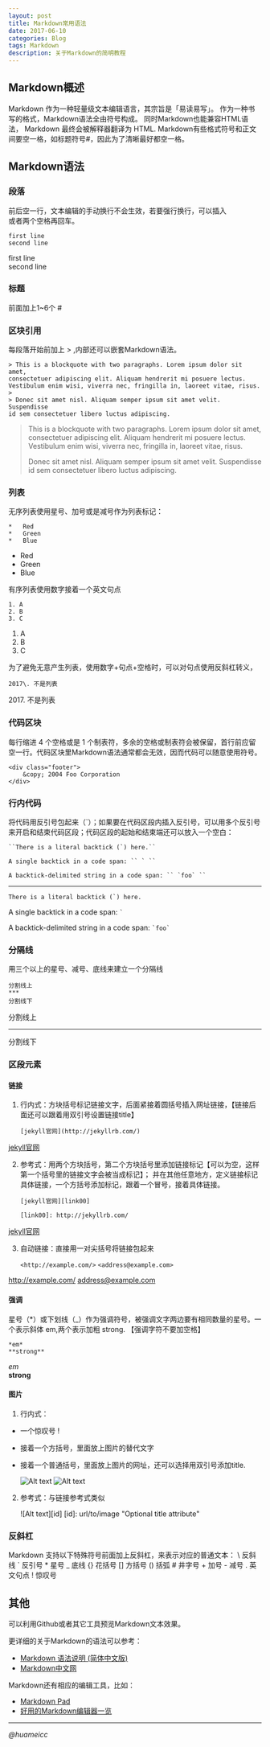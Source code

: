 ```yaml
---
layout: post
title: Markdown常用语法
date: 2017-06-10
categories: Blog
tags: Markdown
description: 关于Markdown的简明教程
---
```

## Markdown概述

Markdown 作为一种轻量级文本编辑语言，其宗旨是「易读易写」。
作为一种书写的格式，Markdown语法全由符号构成。
同时Markdown也能兼容HTML语法， Markdown 最终会被解释器翻译为 HTML. 
Markdown有些格式符号和正文间要空一格，如标题符号#，因此为了清晰最好都空一格。

## Markdown语法

### 段落

前后空一行，文本编辑的手动换行不会生效，若要强行换行，可以插入 <br/> 或者两个空格再回车。

	first line  
	second line

first line  
second line

### 标题

前面加上1~6个 #

### 区块引用

每段落开始前加上 > ,内部还可以嵌套Markdown语法。

	> This is a blockquote with two paragraphs. Lorem ipsum dolor sit amet,
	consectetuer adipiscing elit. Aliquam hendrerit mi posuere lectus.
	Vestibulum enim wisi, viverra nec, fringilla in, laoreet vitae, risus.
	>
	> Donec sit amet nisl. Aliquam semper ipsum sit amet velit. Suspendisse
	id sem consectetuer libero luctus adipiscing.

> This is a blockquote with two paragraphs. Lorem ipsum dolor sit amet,
consectetuer adipiscing elit. Aliquam hendrerit mi posuere lectus.
Vestibulum enim wisi, viverra nec, fringilla in, laoreet vitae, risus.
>
> Donec sit amet nisl. Aliquam semper ipsum sit amet velit. Suspendisse
id sem consectetuer libero luctus adipiscing.

### 列表

无序列表使用星号、加号或是减号作为列表标记：

	*   Red
	*   Green
	*   Blue	
*   Red
*   Green
*   Blue

有序列表使用数字接着一个英文句点

	1. A
	2. B
	3. C
1. A
2. B
3. C

为了避免无意产生列表，使用数字+句点+空格时，可以对句点使用反斜杠转义，

	2017\. 不是列表

2017\. 不是列表

### 代码区块

每行缩进 4 个空格或是 1 个制表符，多余的空格或制表符会被保留，首行前应留空一行。代码区块里Markdown语法通常都会无效，因而代码可以随意使用符号。

	<div class="footer">
		&copy; 2004 Foo Corporation
    </div>
	
### 行内代码

将代码用反引号包起来（`）；如果要在代码区段内插入反引号，可以用多个反引号来开启和结束代码区段；代码区段的起始和结束端还可以放入一个空白：

	``There is a literal backtick (`) here.``

	A single backtick in a code span: `` ` ``

	A backtick-delimited string in a code span: `` `foo` ``
***

``There is a literal backtick (`) here.``

A single backtick in a code span: `` ` ``

A backtick-delimited string in a code span: `` `foo` ``

### 分隔线

用三个以上的星号、减号、底线来建立一个分隔线

	分割线上
	***
	分割线下

分割线上
***
分割线下

### 区段元素

#### 链接

1. 行内式：方块括号标记链接文字，后面紧接着圆括号插入网址链接，【链接后面还可以跟着用双引号设置链接title】

	`[jekyll官网](http://jekyllrb.com/)`

[jekyll官网](http://jekyllrb.com/)

2. 参考式：用两个方块括号，第二个方块括号里添加链接标记【可以为空，这样第一个括号里的链接文字会被当成标记】；
并在其他任意地方，定义链接标记具体链接，一个方括号添加标记，跟着一个冒号，接着具体链接。

	`[jekyll官网][link00]`
	
	`[link00]: http://jekyllrb.com/`

[jekyll官网][link00]

[link00]: http://jekyllrb.com/

3. 自动链接：直接用一对尖括号将链接包起来

	`<http://example.com/>`
	`<address@example.com>`
	
<http://example.com/>
<address@example.com>

#### 强调

星号（*）或下划线（_）作为强调符号，被强调文字两边要有相同数量的星号。一个表示斜体 em,两个表示加粗 strong.
【强调字符不要加空格】

	*em*  
	**strong**

*em*  
**strong**

#### 图片

1. 行内式：

* 一个惊叹号 !
* 接着一个方括号，里面放上图片的替代文字
* 接着一个普通括号，里面放上图片的网址，还可以选择用双引号添加title.

	![Alt text](/path/to/img.jpg)
	![Alt text](/path/to/img.jpg "Optional title")

2. 参考式：与链接参考式类似

	![Alt text][id]
	[id]: url/to/image  "Optional title attribute"

### 反斜杠

Markdown 支持以下特殊符号前面加上反斜杠，来表示对应的普通文本：
	\   反斜线
	`   反引号
	*   星号
	_   底线
	{}  花括号
	[]  方括号
	()  括弧
	#   井字号
	+   加号
	-   减号
	.   英文句点
	!   惊叹号
	
## 其他

可以利用Github或者其它工具预览Markdown文本效果。

更详细的关于Markdown的语法可以参考：

* [Markdown 语法说明 (简体中文版)](http://www.appinn.com/markdown/)
* [Markdown中文网](http://www.markdown.cn/)

Markdown还有相应的编辑工具，比如：

* [Markdown Pad](http://markdownpad.com/)
* [好用的Markdown编辑器一览](http://www.williamlong.info/archives/4319.html)

***
*@huameicc*


